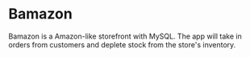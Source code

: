 # Bamazon

Bamazon is a Amazon-like storefront with MySQL. The app will take in orders from customers and deplete stock from the store's inventory.